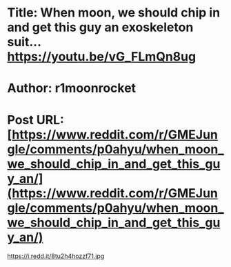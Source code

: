 # Title: When moon, we should chip in and get this guy an exoskeleton suit... https://youtu.be/vG_FLmQn8ug
# Author: r1moonrocket
# Post URL: [https://www.reddit.com/r/GMEJungle/comments/p0ahyu/when_moon_we_should_chip_in_and_get_this_guy_an/](https://www.reddit.com/r/GMEJungle/comments/p0ahyu/when_moon_we_should_chip_in_and_get_this_guy_an/)


https://i.redd.it/8tu2h4hozzf71.jpg